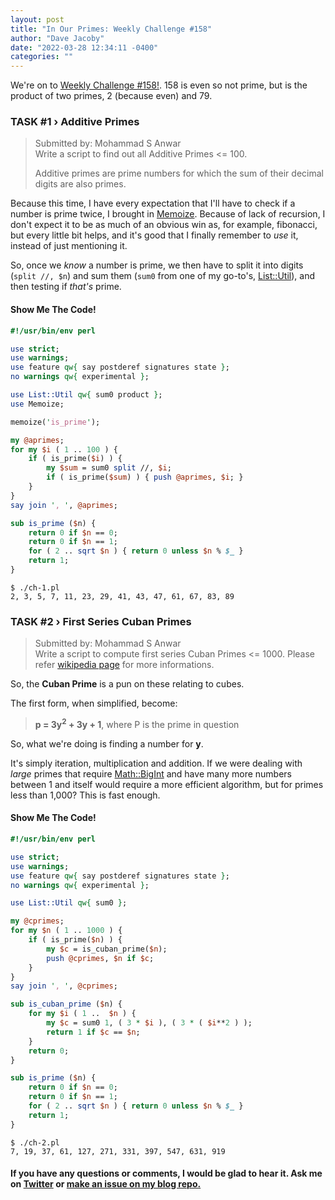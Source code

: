 ```yaml
---
layout: post
title: "In Our Primes: Weekly Challenge #158"
author: "Dave Jacoby"
date: "2022-03-28 12:34:11 -0400"
categories: ""
---
```


We're on to [Weekly Challenge #158!](https://theweeklychallenge.org/blog/perl-weekly-challenge-158/). 158 is even so not prime, but is the product of two primes, 2 (because even) and 79.

### TASK #1 › Additive Primes

> Submitted by: Mohammad S Anwar  
> Write a script to find out all Additive Primes <= 100.
>
> Additive primes are prime numbers for which the sum of their decimal digits are also primes.

Because this time, I have every expectation that I'll have to check if a number is prime twice, I brought in [Memoize](https://metacpan.org/pod/Memoize). Because of lack of recursion, I don't expect it to be as much of an obvious win as, for example, fibonacci, but every little bit helps, and it's good that I finally remember to _use_ it, instead of just mentioning it.

So, once we _know_ a number is prime, we then have to split it into digits (`split //, $n`) and sum them (`sum0` from one of my go-to's, [List::Util](https://metacpan.org/pod/List::Util)), and then testing if _that's_ prime.

#### Show Me The Code!

```perl
#!/usr/bin/env perl

use strict;
use warnings;
use feature qw{ say postderef signatures state };
no warnings qw{ experimental };

use List::Util qw{ sum0 product };
use Memoize;

memoize('is_prime');

my @aprimes;
for my $i ( 1 .. 100 ) {
    if ( is_prime($i) ) {
        my $sum = sum0 split //, $i;
        if ( is_prime($sum) ) { push @aprimes, $i; }
    }
}
say join ', ', @aprimes;

sub is_prime ($n) {
    return 0 if $n == 0;
    return 0 if $n == 1;
    for ( 2 .. sqrt $n ) { return 0 unless $n % $_ }
    return 1;
}
```

```text
$ ./ch-1.pl
2, 3, 5, 7, 11, 23, 29, 41, 43, 47, 61, 67, 83, 89
```

### TASK #2 › First Series Cuban Primes

> Submitted by: Mohammad S Anwar  
> Write a script to compute first series Cuban Primes <= 1000. Please refer [wikipedia page](https://en.wikipedia.org/wiki/Cuban_prime) for more informations.

So, the **Cuban Prime** is a pun on these relating to cubes.

The first form, when simplified, become:

> **p = 3y<sup>2</sup> + 3y + 1**, where P is the prime in question

So, what we're doing is finding a number for **y**.

It's simply iteration, multiplication and addition. If we were dealing with _large_ primes that require [Math::BigInt](https://metacpan.org/pod/Math::BigInt) and have many more numbers between 1 and itself would require a more efficient algorithm, but for primes less than 1,000? This is fast enough.

#### Show Me The Code!

```perl
#!/usr/bin/env perl

use strict;
use warnings;
use feature qw{ say postderef signatures state };
no warnings qw{ experimental };

use List::Util qw{ sum0 };

my @cprimes;
for my $n ( 1 .. 1000 ) {
    if ( is_prime($n) ) {
        my $c = is_cuban_prime($n);
        push @cprimes, $n if $c;
    }
}
say join ', ', @cprimes;

sub is_cuban_prime ($n) {
    for my $i ( 1 ..  $n ) {
        my $c = sum0 1, ( 3 * $i ), ( 3 * ( $i**2 ) );
        return 1 if $c == $n;
    }
    return 0;
}

sub is_prime ($n) {
    return 0 if $n == 0;
    return 0 if $n == 1;
    for ( 2 .. sqrt $n ) { return 0 unless $n % $_ }
    return 1;
}
```

```text
$ ./ch-2.pl
7, 19, 37, 61, 127, 271, 331, 397, 547, 631, 919
```

#### If you have any questions or comments, I would be glad to hear it. Ask me on [Twitter](https://twitter.com/jacobydave) or [make an issue on my blog repo.](https://github.com/jacoby/jacoby.github.io)
